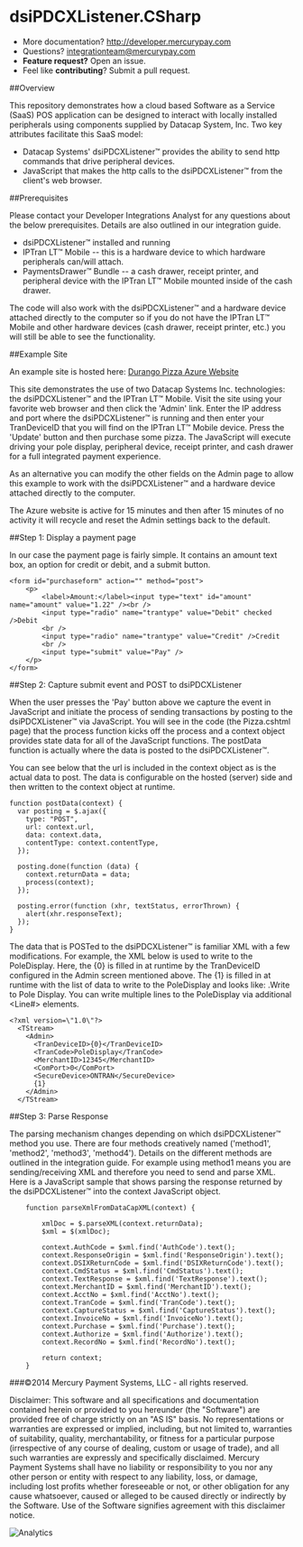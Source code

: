 dsiPDCXListener.CSharp
==========

* More documentation?  http://developer.mercurypay.com
* Questions?  integrationteam@mercurypay.com
* **Feature request?** Open an issue.
* Feel like **contributing**?  Submit a pull request.


##Overview

This repository demonstrates how a cloud based Software as a Service (SaaS) POS application can be designed to interact with locally installed peripherals using components supplied by Datacap System, Inc.  Two key attributes facilitate this SaaS model:

* Datacap Systems' dsiPDCXListener&trade; provides the ability to send http commands that drive peripheral devices.
* JavaScript that makes the http calls to the dsiPDCXListener&trade; from the client's web browser.

##Prerequisites

Please contact your Developer Integrations Analyst for any questions about the below prerequisites.  Details are also outlined in our integration guide.

* dsiPDCXListener&trade; installed and running
* IPTran LT&trade; Mobile -- this is a hardware device to which hardware peripherals can/will attach.
* PaymentsDrawer&trade; Bundle -- a cash drawer, receipt printer, and peripheral device with the IPTran LT&trade; Mobile mounted inside of the cash drawer.

The code will also work with the dsiPDCXListener&trade; and a hardware device attached directly to the computer so if you do not have the IPTran LT&trade; Mobile and other hardware devices (cash drawer, receipt printer, etc.) you will still be able to see the functionality.

##Example Site

An example site is hosted here:  <a href="http://durangopizza.azurewebsites.net" target="_blank">Durango Pizza Azure Website</a>

This site demonstrates the use of two Datacap Systems Inc. technologies:  the dsiPDCXListener&trade; and the IPTran LT&trade; Mobile.  Visit the site using your favorite web browser and then click the 'Admin' link.  Enter the IP address and port where the dsiPDCXListener&trade; is running and then enter your TranDeviceID that you will find on the IPTran LT&trade; Mobile device.  Press the 'Update' button and then purchase some pizza.  The JavaScript will execute driving your pole display, peripheral device, receipt printer, and cash drawer for a full integrated payment experience.

As an alternative you can modify the other fields on the Admin page to allow this example to work with the dsiPDCXListener&trade; and a hardware device attached directly to the computer.

The Azure website is active for 15 minutes and then after 15 minutes of no activity it will recycle and reset the Admin settings back to the default.

##Step 1: Display a payment page

In our case the payment page is fairly simple.  It contains an amount text box, an option for credit or debit, and a submit button.

```
<form id="purchaseform" action="" method="post">
    <p>
        <label>Amount:</label><input type="text" id="amount" name="amount" value="1.22" /><br />
        <input type="radio" name="trantype" value="Debit" checked />Debit
        <br />
        <input type="radio" name="trantype" value="Credit" />Credit
        <br />
        <input type="submit" value="Pay" />
    </p>
</form>
```

##Step 2: Capture submit event and POST to dsiPDCXListener

When the user presses the 'Pay' button above we capture the event in JavaScript and initiate the process of sending transactions by posting to the dsiPDCXListener&trade; via JavaScript.  You will see in the code (the Pizza.cshtml page) that the process function kicks off the process and a context object provides state data for all of the JavaScript functions.  The postData function is actually where the data is posted to the dsiPDCXListener&trade;.

You can see below that the url is included in the context object as is the actual data to post.  The data is configurable on the hosted (server) side and then written to the context object at runtime.

```
function postData(context) {
  var posting = $.ajax({
    type: "POST",
    url: context.url,
    data: context.data,
    contentType: context.contentType,
  });

  posting.done(function (data) {
    context.returnData = data;
    process(context);
  });

  posting.error(function (xhr, textStatus, errorThrown) {
    alert(xhr.responseText);
  });
}
```

The data that is POSTed to the dsiPDCXListener&trade; is familiar XML with a few modifications.  For example, the XML below is used to write to the PoleDisplay.  Here, the {0} is filled in at runtime by the TranDeviceID configured in the Admin screen mentioned above.  The {1} is filled in at runtime with the list of data to write to the PoleDisplay and looks like:  <Line1>.Write to Pole Display</Line1>.  You can write multiple lines to the PoleDisplay via additional <Line#> elements.

```
<?xml version=\"1.0\"?>
  <TStream>
    <Admin>
      <TranDeviceID>{0}</TranDeviceID>
      <TranCode>PoleDisplay</TranCode>
      <MerchantID>12345</MerchantID>
      <ComPort>0</ComPort>
      <SecureDevice>ONTRAN</SecureDevice>
      {1}
    </Admin>
  </TStream>
```

##Step 3: Parse Response

The parsing mechanism changes depending on which dsiPDCXListener&trade; method you use.  There are four methods creatively named ('method1', 'method2', 'method3', 'method4').  Details on the different methods are outlined in the integration guide.  For example using method1 means you are sending/receiving XML and therefore you need to send and parse XML.  Here is a JavaScript sample that shows parsing the response returned by the dsiPDCXListener&trade; into the context JavaScript object.

```
    function parseXmlFromDataCapXML(context) {

        xmlDoc = $.parseXML(context.returnData);
        $xml = $(xmlDoc);
        
        context.AuthCode = $xml.find('AuthCode').text();
        context.ResponseOrigin = $xml.find('ResponseOrigin').text();
        context.DSIXReturnCode = $xml.find('DSIXReturnCode').text();
        context.CmdStatus = $xml.find('CmdStatus').text();
        context.TextResponse = $xml.find('TextResponse').text();
        context.MerchantID = $xml.find('MerchantID').text();
        context.AcctNo = $xml.find('AcctNo').text();
        context.TranCode = $xml.find('TranCode').text();
        context.CaptureStatus = $xml.find('CaptureStatus').text();
        context.InvoiceNo = $xml.find('InvoiceNo').text();
        context.Purchase = $xml.find('Purchase').text();
        context.Authorize = $xml.find('Authorize').text();
        context.RecordNo = $xml.find('RecordNo').text();

        return context;
    }
```

###©2014 Mercury Payment Systems, LLC - all rights reserved.

Disclaimer:
This software and all specifications and documentation contained herein or provided to you hereunder (the "Software") are provided free of charge strictly on an "AS IS" basis. No representations or warranties are expressed or implied, including, but not limited to, warranties of suitability, quality, merchantability, or fitness for a particular purpose (irrespective of any course of dealing, custom or usage of trade), and all such warranties are expressly and specifically disclaimed. Mercury Payment Systems shall have no liability or responsibility to you nor any other person or entity with respect to any liability, loss, or damage, including lost profits whether foreseeable or not, or other obligation for any cause whatsoever, caused or alleged to be caused directly or indirectly by the Software. Use of the Software signifies agreement with this disclaimer notice.


![Analytics](https://ga-beacon.appspot.com/UA-60858025-9/dsiPDCXListener.CSharp/readme?pixel)
